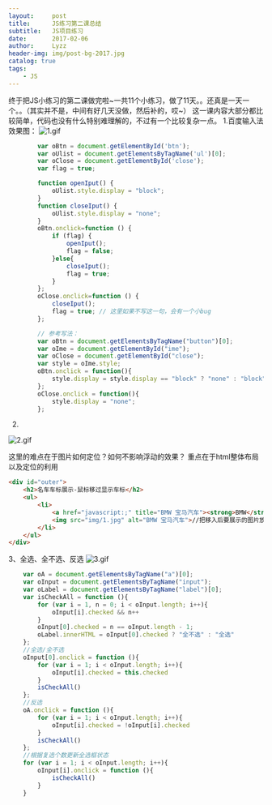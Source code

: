 ```yaml
---
layout:     post 
title:      JS练习第二课总结
subtitle:   JS项目练习
date:       2017-02-06
author:     Lyzz
header-img: img/post-bg-2017.jpg
catalog: true
tags:
    - JS
---
```


终于把JS小练习的第二课做完啦~一共11个小练习，做了11天。。还真是一天一个。。（其实并不是，中间有好几天没做，然后补的，哎~）
这一课内容大部分都比较简单，代码也没有什么特别难理解的，不过有一个比较复杂一点。
1.百度输入法
效果图：
![1.gif](http://upload-images.jianshu.io/upload_images/4229306-9d7c8c0058eec8b5.gif?imageMogr2/auto-orient/strip)


```javascript
		var oBtn = document.getElementById('btn');
		var oUlist = document.getElementsByTagName('ul')[0];
		var oClose = document.getElementById('close');
		var flag = true;

		function openIput() {
			oUlist.style.display = "block";
		}
		function closeIput() {
			oUlist.style.display = "none";
		}
		oBtn.onclick=function () {
			if (flag) {
				openIput();
				flag = false;
			}else{
				closeIput();
				flag = true;
			}
		};
		oClose.onclick=function () {
			closeIput();
			flag = true; // 这里如果不写这一句，会有一个小bug
		};

		// 参考写法：
		var oBtn = document.getElementsByTagName("button")[0];
		var oIme = document.getElementById("ime");
		var oClose = document.getElementById("close");
		var style = oIme.style;
		oBtn.onclick = function(){
			style.display = style.display == "block" ? "none" : "block";
		};
		oClose.onclick = function(){
			style.display = "none";
		};

```

2.
![2.gif](http://upload-images.jianshu.io/upload_images/4229306-792819bb095c6bb2.gif?imageMogr2/auto-orient/strip)

这里的难点在于图片如何定位？如何不影响浮动的效果？
重点在于html整体布局以及定位的利用
```html
<div id="outer">
    <h2>名车车标展示-鼠标移过显示车标</h2>
    <ul>
        <li>
            <a href="javascript:;" title="BMW 宝马汽车"><strong>BMW</strong>宝马汽车</a>
            <img src="img/1.jpg" alt="BMW 宝马汽车">//把移入后要展示的图片放在容器里面，然后再利用定位
        </li>
    </ul>
</div>
```

3、全选、全不选、反选
![3.gif](http://upload-images.jianshu.io/upload_images/4229306-8b8e2a6f1cd30e7d.gif?imageMogr2/auto-orient/strip)
```javascript
	var oA = document.getElementsByTagName("a")[0];	
	var oInput = document.getElementsByTagName("input");
	var oLabel = document.getElementsByTagName("label")[0];
	var isCheckAll = function (){
		for (var i = 1, n = 0; i < oInput.length; i++){
			oInput[i].checked && n++	
		}
		oInput[0].checked = n == oInput.length - 1;
		oLabel.innerHTML = oInput[0].checked ? "全不选" : "全选"
	};
	//全选/全不选
	oInput[0].onclick = function (){
		for (var i = 1; i < oInput.length; i++){
			oInput[i].checked = this.checked			
		}
		isCheckAll()
	};
	//反选
	oA.onclick = function (){
		for (var i = 1; i < oInput.length; i++){
			oInput[i].checked = !oInput[i].checked
		}
		isCheckAll()
	};
	//根据复选个数更新全选框状态
	for (var i = 1; i < oInput.length; i++){
		oInput[i].onclick = function (){
			isCheckAll()
		}	
	}	
```
  
  
